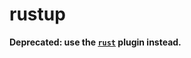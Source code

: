 # rustup

**Deprecated: use the [`rust`](https://github.com/elliotxx/ohmyzsh/tree/master/plugins/rust) plugin instead.**
